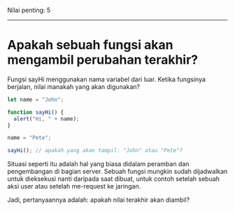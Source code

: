 Nilai penting: 5

---

# Apakah sebuah fungsi akan mengambil perubahan terakhir?

Fungsi sayHi menggunakan nama variabel dari luar. Ketika fungsinya berjalan, nilai manakah yang akan digunakan?

```js
let name = "John";

function sayHi() {
  alert("Hi, " + name);
}

name = "Pete";

sayHi(); // apakah yang akan tampil: "John" atau "Pete"?
```

Situasi seperti itu adalah hal yang biasa didalam peramban dan pengembangan di bagian server. Sebuah fungsi mungkin sudah dijadwalkan untuk dieksekusi nanti daripada saat dibuat, untuk contoh setelah sebuah aksi user atau setelah me-request ke jaringan.

Jadi, pertanyaannya adalah: apakah nilai terakhir akan diambil?
